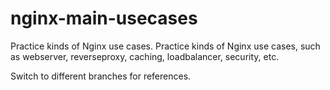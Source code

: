 # nginx-main-usecases
Practice kinds of Nginx use cases.
Practice kinds of Nginx use cases, such as webserver, reverseproxy, caching, loadbalancer, security, etc.

Switch to different branches for references.
